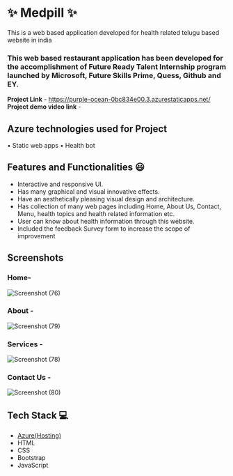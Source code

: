 
# ✨ Medpill ✨

This is a web based application developed for health related telugu based website in india

### This web based restaurant application has been developed for the accomplishment of Future Ready Talent Internship program launched by Microsoft, Future Skills Prime, Quess, Github and EY.


**Project Link** - https://purple-ocean-0bc834e00.3.azurestaticapps.net/
**Project demo video link** - 

## Azure technologies used for Project
•	Static web apps
•	Health bot



## Features and Functionalities 😃

- Interactive and responsive UI.
- Has many graphical and visual innovative effects.
- Have an aesthetically pleasing visual design and architecture.
- Has collection of many web pages including Home, About Us, Contact, Menu, health topics and health related information etc.
- User can know about health information through this website.
- Included the feedback Survey form to increase the scope of improvement 

## Screenshots

### Home-
 
![Screenshot (76)](https://github.com/varshikakotha/FRT_Project/assets/108129733/3d38882e-233e-4151-a447-7a1dc9de338c)




### About  -


![Screenshot (79)](https://github.com/varshikakotha/FRT_Project/assets/108129733/c60cdb59-bca1-48cb-b72a-25caefe8255c)



### Services -


![Screenshot (78)](https://github.com/varshikakotha/FRT_Project/assets/108129733/a34ee17e-6240-4705-858c-c7169690f806)


### Contact Us -


![Screenshot (80)](https://github.com/varshikakotha/FRT_Project/assets/108129733/85be975c-be7d-4d8f-838d-1ff390529a14)



## Tech Stack 💻

- [Azure(Hosting)](https://azure.microsoft.com/en-in/features/azure-portal/)
- HTML
- CSS
- Bootstrap
- JavaScript

